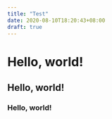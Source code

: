 ```yaml
---
title: "Test"
date: 2020-08-10T18:20:43+08:00
draft: true
---
```


# Hello, world! #
## Hello, world! ##
### Hello, world! ###



